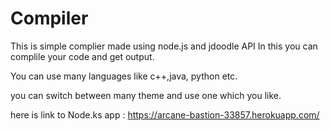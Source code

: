 # Compiler
This is simple complier made using node.js and jdoodle API
In this you can complile your code and get output.

You can use many languages like c++,java, python etc.

you can switch between many theme and use one which you like.

here is link to Node.ks app : https://arcane-bastion-33857.herokuapp.com/

